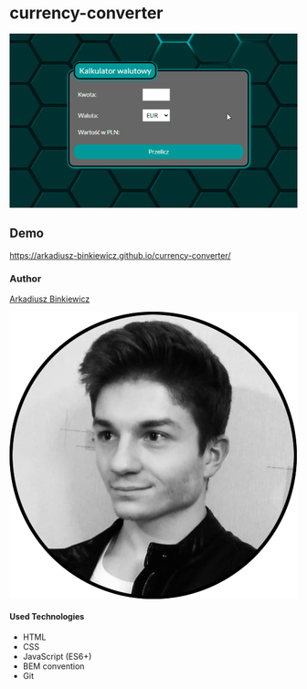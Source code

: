 # currency-converter

![page screenshot](https://github.com/Arkadiusz-Binkiewicz/currency-converter/blob/main/images/currencyconverter.gif?raw=true)

## Demo

https://arkadiusz-binkiewicz.github.io/currency-converter/

### Author

[Arkadiusz Binkiewicz](https://github.com/Arkadiusz-Binkiewicz)

![Arkadiusz Binkiewicz](https://github.com/Arkadiusz-Binkiewicz/currency-converter/blob/main/images/arkadiusz.jpg?raw=true)

#### Used Technologies
- HTML
- CSS
- JavaScript (ES6+)
- BEM convention
- Git


